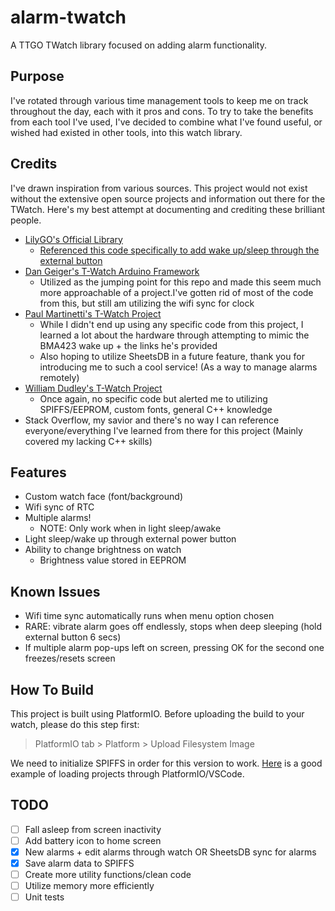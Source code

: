 # alarm-twatch
A TTGO TWatch library focused on adding alarm functionality.

## Purpose
I've rotated through various time management tools to keep me on track throughout the day, each with it pros and cons. To try to take the benefits from each tool I've used, I've decided to combine what I've found useful, or wished had existed in other tools, into this watch library.

## Credits
I've drawn inspiration from various sources. This project would not exist without the extensive open source projects and information out there for the TWatch. Here's my best attempt at documenting and crediting these brilliant people.
- [LilyGO's Official Library](https://github.com/Xinyuan-LilyGO/TTGO_TWatch_Library)
    - [Referenced this code specifically to add wake up/sleep through the external button](https://github.com/Xinyuan-LilyGO/TTGO_TWatch_Library/tree/6cb6fbd89fc9242811b36bccb3888cbb04e86b22/examples/BasicUnit/WakeupFormPEKKey)
- [Dan Geiger's T-Watch Arduino Framework](https://www.instructables.com/Lilygo-T-Watch-2020-Arduino-Framework/)
    - Utilized as the jumping point for this repo and made this seem much more approachable of a project.I've gotten rid of most of the code from this, but still am utilizing the wifi sync for clock
- [Paul Martinetti's T-Watch Project](https://github.com/paulmartinetti/twatch-take8)
    - While I didn't end up using any specific code from this project, I learned a lot about the hardware through attempting to mimic the BMA423 wake up + the links he's provided
    - Also hoping to utilize SheetsDB in a future feature, thank you for introducing me to such a cool service! (As a way to manage alarms remotely)
- [William Dudley's T-Watch Project](https://github.com/wfdudley/T-watch-2020)
    - Once again, no specific code but alerted me to utilizing SPIFFS/EEPROM, custom fonts, general C++ knowledge
- Stack Overflow, my savior and there's no way I can reference everyone/everything I've learned from there for this project (Mainly covered my lacking C++ skills)

## Features
- Custom watch face (font/background)
- Wifi sync of RTC
- Multiple alarms!
    - NOTE: Only work when in light sleep/awake
- Light sleep/wake up through external power button
- Ability to change brightness on watch
    - Brightness value stored in EEPROM

## Known Issues
- Wifi time sync automatically runs when menu option chosen
- RARE: vibrate alarm goes off endlessly, stops when deep sleeping (hold external button 6 secs)
- If multiple alarm pop-ups left on screen, pressing OK for the second one freezes/resets screen

## How To Build
This project is built using PlatformIO.
Before uploading the build to your watch, please do this step first:
> PlatformIO tab > Platform > Upload Filesystem Image

We need to initialize SPIFFS in order for this version to work.
[Here](https://www.youtube.com/watch?v=7vOaqnmAkcg) is a good example of loading projects through PlatformIO/VSCode.

## TODO
- [ ] Fall asleep from screen inactivity
- [ ] Add battery icon to home screen
- [X] New alarms + edit alarms through watch OR SheetsDB sync for alarms
- [X] Save alarm data to SPIFFS
- [ ] Create more utility functions/clean code
- [ ] Utilize memory more efficiently
- [ ] Unit tests
